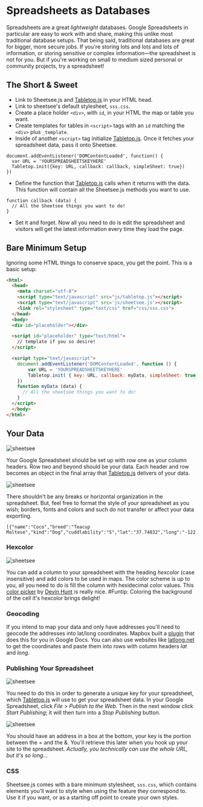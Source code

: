 # Spreadsheets as Databases

Spreadsheets are a great _lightweight_ databases. Google Spreadsheets in particular are easy to work with and share, making this unlike most traditional database setups. That being said, traditional databases are great for bigger, more secure jobs. If you're storing lots and lots and lots of information, or storing sensitive or complex information—the spreadsheet is not for you. But if you're working on small to medium sized personal or community projects, try a spreadsheet!

## The Short & Sweet

- Link to Sheetsee.js and [Tabletop.js](https://github.com/jsoma/tabletop) in your HTML head.
- Link to sheetsee's default stylesheet, `sss.css`.
- Create a place holder `<div>`, with `id`, in your HTML the map or table you want.
- Create templates for tables in `<script>` tags with an `id` matching the `<div>` plus `_template`.
- Inside of another `<script>` tag initialize [Tabletop.js](https://github.com/jsoma/tabletop). Once it fetches your spreadsheet data, pass it onto Sheetsee.

```JS
document.addEventListener('DOMContentLoaded', function() {
  var URL = 'YOURSPREADSHEETSKEYHERE'
  Tabletop.init({key: URL, callback: callback, simpleSheet: true})
})
```

- Define the function that [Tabletop.js](https://github.com/jsoma/tabletop) calls when it returns with the data. This function will contain all the Sheetsee.js methods you want to use.

```JS
function callback (data) {
  // All the Sheetsee things you want to do!
}
```

- Set it and forget. Now all you need to do is edit the spreadsheet and visitors will get the latest information every time they load the page.

## Bare Minimum Setup

Ignoring some HTML things to conserve space, you get the point. This is a basic setup:

```HTML
<html>
  <head>
    <meta charset="utf-8">
    <script type="text/javascript" src="js/tabletop.js"></script>
    <script type="text/javascript" src='js/sheetsee.js'></script>
    <link rel="stylesheet" type="text/css" href="css/sss.css">
  </head>
  <body>
  <div id="placeholder"></div>

  <script id="placeholder" type="text/html">
    // template if you so desire!
  </script>

  <script type="text/javascript">
    document.addEventListener('DOMContentLoaded', function () {
        var URL = 'YOURSPREADSHEETSKEYHERE'
        Tabletop.init( { key: URL, callback: myData, simpleSheet: true } )
    })
    function myData (data) {
      // All the sheetsee things you want to do!
    }
  </script>
  </body>
</html>
```

## Your Data

![sheetsee](https://raw.github.com/jllord/sheetsee-cache/master/img/spreadsheettodata.png)

Your Google Spreadsheet should be set up with row one as your column headers. Row two and beyond should be your data.  Each header and row becomes an object in the final array that [Tabletop.js](https://github.com/jsoma/tabletop) delivers of your data.

![sheetsee](https://raw.github.com/jllord/sheetsee-cache/master/img/nonos.png)

There shouldn't be any breaks or horizontal organization in the spreadsheet. But, feel free to format the style of your spreadsheet as you wish; borders, fonts and colors and such do not transfer or affect your data exporting.

    [{"name":"Coco","breed":"Teacup Maltese","kind":"Dog","cuddlability":"5","lat":"37.74832","long":"-122.402158","picurl":"http://distilleryimage8.s3.amazonaws.com/98580826813011e2bbe622000a9f1270_7.jpg","hexcolor":"#ECECEC","rowNumber":1}...]

### Hexcolor

![sheetsee](https://raw.github.com/jllord/sheetsee-cache/master/img/hexcolors.png)

You can add a column to your spreadsheet with the heading _hexcolor_ (case insensitive) and add colors to be used in maps. The color scheme is up to you, all you need to do is fill the column with hexidecimal color values. This [color picker](http://color.hailpixel.com/) by [Devin Hunt](https://twitter.com/hailpixel) is really nice. #Funtip: Coloring the background of the cell it's hexcolor brings delight!

### Geocoding

If you intend to map your data and only have addresses you'll need to geocode the addresses into lat/long coordinates. Mapbox built a [plugin](http://mapbox.com/tilemill/docs/guides/google-docs/#geocoding) that does this for you in Google Docs. You can also use websites like [latlong.net](http://www.latlong.net) to get the coordinates and paste them into rows with column headers _lat_ and _long_.

### Publishing Your Spreadsheet

![sheetsee](https://raw.github.com/jllord/sheetsee-cache/master/img/publish.png)

You need to do this in order to generate a unique key for your spreadsheet, which [Tabletop.js](https://github.com/jsoma/tabletop) will use to get your spreadsheet data. In your Google Spreadsheet, click _File_ > _Publish to the Web_. Then in the next window click _Start Publishing_; it will then turn into a _Stop Publishing_ button.

![sheetsee](https://raw.github.com/jllord/sheetsee-cache/master/img/key.png)

You should have an address in a box at the bottom, your key is the portion between the = and the &. You'll retrieve this later when you hook up your site to the spreadsheet. _Actually, you technically can use the whole URL, but it's so long..._

### CSS

Sheetsee.js comes with a bare minimum stylesheet, `sss.css`, which contains elements you'll want to style when using the feature they correspond to. Use it if you want, or as a starting off point to create your own styles.
